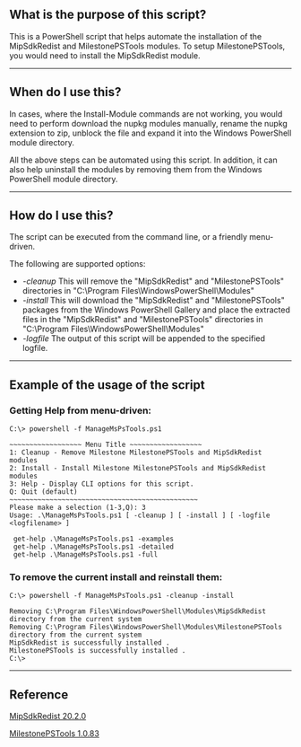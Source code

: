## What is the purpose of this script?

This is a PowerShell script that helps automate the installation of the MipSdkRedist and MilestonePSTools modules. To setup MilestonePSTools, you would need to install the MipSdkRedist module.

---

## When do I use this?
In cases, where the Install-Module commands are not working, you would need to perform download the nupkg modules manually, rename the nupkg extension to zip, unblock the file and expand it into the Windows PowerShell module directory. 

All the above steps can be automated using this script. In addition, it can also help uninstall the modules by removing them from the Windows PowerShell module directory. 

---

## How do I use this?
The script can be executed from the command line, or a friendly menu-driven.

The following are supported options:
- _-cleanup_ This will remove the "MipSdkRedist" and "MilestonePSTools" directories in "C:\Program Files\WindowsPowerShell\Modules"
- _-install_ This will download the "MipSdkRedist" and "MilestonePSTools" packages from the Windows PowerShell Gallery and place the extracted files in the "MipSdkRedist" and "MilestonePSTools" directories in "C:\Program Files\WindowsPowerShell\Modules"
- _-logfile_ The output of this script will be appended to the specified logfile.

---

## Example of the usage of the script
### Getting Help from menu-driven:
```
C:\> powershell -f ManageMsPsTools.ps1

~~~~~~~~~~~~~~~~~~ Menu Title ~~~~~~~~~~~~~~~~~~
1: Cleanup - Remove Milestone MilestonePSTools and MipSdkRedist modules
2: Install - Install Milestone MilestonePSTools and MipSdkRedist modules
3: Help - Display CLI options for this script.
Q: Quit (default)
~~~~~~~~~~~~~~~~~~~~~~~~~~~~~~~~~~~~~~~~~~~~~~~
Please make a selection (1-3,Q): 3
Usage: .\ManageMsPsTools.ps1 [ -cleanup ] [ -install ] [ -logfile <logfilename> ]

 get-help .\ManageMsPsTools.ps1 -examples
 get-help .\ManageMsPsTools.ps1 -detailed
 get-help .\ManageMsPsTools.ps1 -full
```

### To remove the current install and reinstall them:
```
C:\> powershell -f ManageMsPsTools.ps1 -cleanup -install

Removing C:\Program Files\WindowsPowerShell\Modules\MipSdkRedist directory from the current system
Removing C:\Program Files\WindowsPowerShell\Modules\MilestonePSTools directory from the current system
MipSdkRedist is successfully installed .
MilestonePSTools is successfully installed .
C:\> 
```

---

## Reference
[MipSdkRedist 20.2.0](https://www.powershellgallery.com/packages/MipSdkRedist/20.2.0)

[MilestonePSTools 1.0.83](https://www.powershellgallery.com/packages/MilestonePSTools/1.0.83)